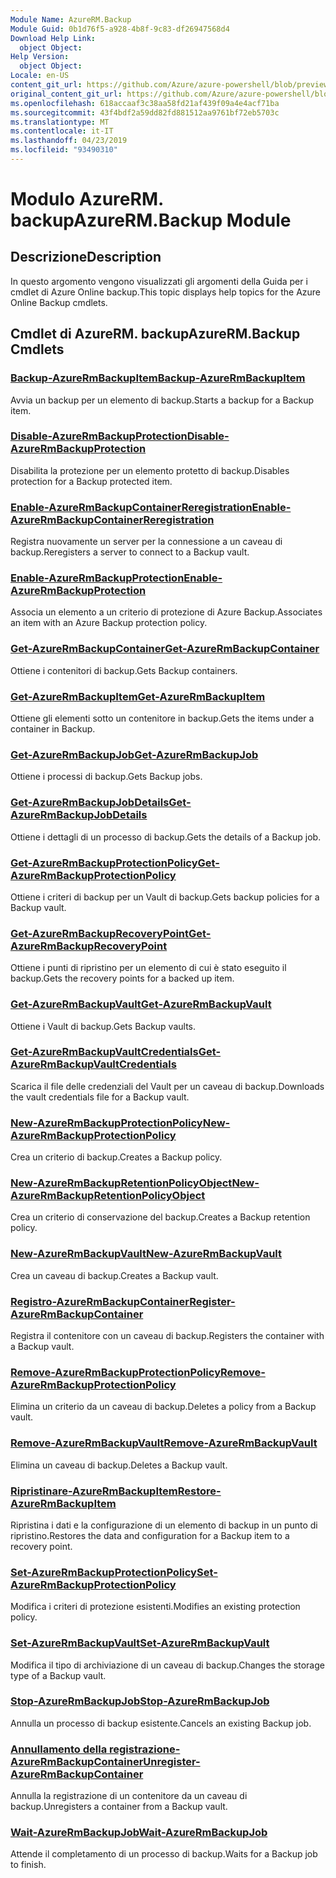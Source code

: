 ```yaml
---
Module Name: AzureRM.Backup
Module Guid: 0b1d76f5-a928-4b8f-9c83-df26947568d4
Download Help Link:
  object Object: 
Help Version:
  object Object: 
Locale: en-US
content_git_url: https://github.com/Azure/azure-powershell/blob/preview/src/ResourceManager/AzureBackup/Commands.AzureBackup/help/AzureRM.Backup.md
original_content_git_url: https://github.com/Azure/azure-powershell/blob/preview/src/ResourceManager/AzureBackup/Commands.AzureBackup/help/AzureRM.Backup.md
ms.openlocfilehash: 618accaaf3c38aa58fd21af439f09a4e4acf71ba
ms.sourcegitcommit: 43f4bdf2a59dd82fd881512aa9761bf72eb5703c
ms.translationtype: MT
ms.contentlocale: it-IT
ms.lasthandoff: 04/23/2019
ms.locfileid: "93490310"
---
```

# <span data-ttu-id="c1e5c-101">Modulo AzureRM. backup</span><span class="sxs-lookup"><span data-stu-id="c1e5c-101">AzureRM.Backup Module</span></span>
## <span data-ttu-id="c1e5c-102">Descrizione</span><span class="sxs-lookup"><span data-stu-id="c1e5c-102">Description</span></span>
<span data-ttu-id="c1e5c-103">In questo argomento vengono visualizzati gli argomenti della Guida per i cmdlet di Azure Online backup.</span><span class="sxs-lookup"><span data-stu-id="c1e5c-103">This topic displays help topics for the Azure Online Backup cmdlets.</span></span>

## <span data-ttu-id="c1e5c-104">Cmdlet di AzureRM. backup</span><span class="sxs-lookup"><span data-stu-id="c1e5c-104">AzureRM.Backup Cmdlets</span></span>
### [<span data-ttu-id="c1e5c-105">Backup-AzureRmBackupItem</span><span class="sxs-lookup"><span data-stu-id="c1e5c-105">Backup-AzureRmBackupItem</span></span>](Backup-AzureRmBackupItem.md)
<span data-ttu-id="c1e5c-106">Avvia un backup per un elemento di backup.</span><span class="sxs-lookup"><span data-stu-id="c1e5c-106">Starts a backup for a Backup item.</span></span>

### [<span data-ttu-id="c1e5c-107">Disable-AzureRmBackupProtection</span><span class="sxs-lookup"><span data-stu-id="c1e5c-107">Disable-AzureRmBackupProtection</span></span>](Disable-AzureRmBackupProtection.md)
<span data-ttu-id="c1e5c-108">Disabilita la protezione per un elemento protetto di backup.</span><span class="sxs-lookup"><span data-stu-id="c1e5c-108">Disables protection for a Backup protected item.</span></span>

### [<span data-ttu-id="c1e5c-109">Enable-AzureRmBackupContainerReregistration</span><span class="sxs-lookup"><span data-stu-id="c1e5c-109">Enable-AzureRmBackupContainerReregistration</span></span>](Enable-AzureRmBackupContainerReregistration.md)
<span data-ttu-id="c1e5c-110">Registra nuovamente un server per la connessione a un caveau di backup.</span><span class="sxs-lookup"><span data-stu-id="c1e5c-110">Reregisters a server to connect to a Backup vault.</span></span>

### [<span data-ttu-id="c1e5c-111">Enable-AzureRmBackupProtection</span><span class="sxs-lookup"><span data-stu-id="c1e5c-111">Enable-AzureRmBackupProtection</span></span>](Enable-AzureRmBackupProtection.md)
<span data-ttu-id="c1e5c-112">Associa un elemento a un criterio di protezione di Azure Backup.</span><span class="sxs-lookup"><span data-stu-id="c1e5c-112">Associates an item with an Azure Backup protection policy.</span></span>

### [<span data-ttu-id="c1e5c-113">Get-AzureRmBackupContainer</span><span class="sxs-lookup"><span data-stu-id="c1e5c-113">Get-AzureRmBackupContainer</span></span>](Get-AzureRmBackupContainer.md)
<span data-ttu-id="c1e5c-114">Ottiene i contenitori di backup.</span><span class="sxs-lookup"><span data-stu-id="c1e5c-114">Gets Backup containers.</span></span>

### [<span data-ttu-id="c1e5c-115">Get-AzureRmBackupItem</span><span class="sxs-lookup"><span data-stu-id="c1e5c-115">Get-AzureRmBackupItem</span></span>](Get-AzureRmBackupItem.md)
<span data-ttu-id="c1e5c-116">Ottiene gli elementi sotto un contenitore in backup.</span><span class="sxs-lookup"><span data-stu-id="c1e5c-116">Gets the items under a container in Backup.</span></span>

### [<span data-ttu-id="c1e5c-117">Get-AzureRmBackupJob</span><span class="sxs-lookup"><span data-stu-id="c1e5c-117">Get-AzureRmBackupJob</span></span>](Get-AzureRmBackupJob.md)
<span data-ttu-id="c1e5c-118">Ottiene i processi di backup.</span><span class="sxs-lookup"><span data-stu-id="c1e5c-118">Gets Backup jobs.</span></span>

### [<span data-ttu-id="c1e5c-119">Get-AzureRmBackupJobDetails</span><span class="sxs-lookup"><span data-stu-id="c1e5c-119">Get-AzureRmBackupJobDetails</span></span>](Get-AzureRmBackupJobDetails.md)
<span data-ttu-id="c1e5c-120">Ottiene i dettagli di un processo di backup.</span><span class="sxs-lookup"><span data-stu-id="c1e5c-120">Gets the details of a Backup job.</span></span>

### [<span data-ttu-id="c1e5c-121">Get-AzureRmBackupProtectionPolicy</span><span class="sxs-lookup"><span data-stu-id="c1e5c-121">Get-AzureRmBackupProtectionPolicy</span></span>](Get-AzureRmBackupProtectionPolicy.md)
<span data-ttu-id="c1e5c-122">Ottiene i criteri di backup per un Vault di backup.</span><span class="sxs-lookup"><span data-stu-id="c1e5c-122">Gets backup policies for a Backup vault.</span></span>

### [<span data-ttu-id="c1e5c-123">Get-AzureRmBackupRecoveryPoint</span><span class="sxs-lookup"><span data-stu-id="c1e5c-123">Get-AzureRmBackupRecoveryPoint</span></span>](Get-AzureRmBackupRecoveryPoint.md)
<span data-ttu-id="c1e5c-124">Ottiene i punti di ripristino per un elemento di cui è stato eseguito il backup.</span><span class="sxs-lookup"><span data-stu-id="c1e5c-124">Gets the recovery points for a backed up item.</span></span>

### [<span data-ttu-id="c1e5c-125">Get-AzureRmBackupVault</span><span class="sxs-lookup"><span data-stu-id="c1e5c-125">Get-AzureRmBackupVault</span></span>](Get-AzureRmBackupVault.md)
<span data-ttu-id="c1e5c-126">Ottiene i Vault di backup.</span><span class="sxs-lookup"><span data-stu-id="c1e5c-126">Gets Backup vaults.</span></span>

### [<span data-ttu-id="c1e5c-127">Get-AzureRmBackupVaultCredentials</span><span class="sxs-lookup"><span data-stu-id="c1e5c-127">Get-AzureRmBackupVaultCredentials</span></span>](Get-AzureRmBackupVaultCredentials.md)
<span data-ttu-id="c1e5c-128">Scarica il file delle credenziali del Vault per un caveau di backup.</span><span class="sxs-lookup"><span data-stu-id="c1e5c-128">Downloads the vault credentials file for a Backup vault.</span></span>

### [<span data-ttu-id="c1e5c-129">New-AzureRmBackupProtectionPolicy</span><span class="sxs-lookup"><span data-stu-id="c1e5c-129">New-AzureRmBackupProtectionPolicy</span></span>](New-AzureRmBackupProtectionPolicy.md)
<span data-ttu-id="c1e5c-130">Crea un criterio di backup.</span><span class="sxs-lookup"><span data-stu-id="c1e5c-130">Creates a Backup policy.</span></span>

### [<span data-ttu-id="c1e5c-131">New-AzureRmBackupRetentionPolicyObject</span><span class="sxs-lookup"><span data-stu-id="c1e5c-131">New-AzureRmBackupRetentionPolicyObject</span></span>](New-AzureRmBackupRetentionPolicyObject.md)
<span data-ttu-id="c1e5c-132">Crea un criterio di conservazione del backup.</span><span class="sxs-lookup"><span data-stu-id="c1e5c-132">Creates a Backup retention policy.</span></span>

### [<span data-ttu-id="c1e5c-133">New-AzureRmBackupVault</span><span class="sxs-lookup"><span data-stu-id="c1e5c-133">New-AzureRmBackupVault</span></span>](New-AzureRmBackupVault.md)
<span data-ttu-id="c1e5c-134">Crea un caveau di backup.</span><span class="sxs-lookup"><span data-stu-id="c1e5c-134">Creates a Backup vault.</span></span>

### [<span data-ttu-id="c1e5c-135">Registro-AzureRmBackupContainer</span><span class="sxs-lookup"><span data-stu-id="c1e5c-135">Register-AzureRmBackupContainer</span></span>](Register-AzureRmBackupContainer.md)
<span data-ttu-id="c1e5c-136">Registra il contenitore con un caveau di backup.</span><span class="sxs-lookup"><span data-stu-id="c1e5c-136">Registers the container with a Backup vault.</span></span>

### [<span data-ttu-id="c1e5c-137">Remove-AzureRmBackupProtectionPolicy</span><span class="sxs-lookup"><span data-stu-id="c1e5c-137">Remove-AzureRmBackupProtectionPolicy</span></span>](Remove-AzureRmBackupProtectionPolicy.md)
<span data-ttu-id="c1e5c-138">Elimina un criterio da un caveau di backup.</span><span class="sxs-lookup"><span data-stu-id="c1e5c-138">Deletes a policy from a Backup vault.</span></span>

### [<span data-ttu-id="c1e5c-139">Remove-AzureRmBackupVault</span><span class="sxs-lookup"><span data-stu-id="c1e5c-139">Remove-AzureRmBackupVault</span></span>](Remove-AzureRmBackupVault.md)
<span data-ttu-id="c1e5c-140">Elimina un caveau di backup.</span><span class="sxs-lookup"><span data-stu-id="c1e5c-140">Deletes a Backup vault.</span></span>

### [<span data-ttu-id="c1e5c-141">Ripristinare-AzureRmBackupItem</span><span class="sxs-lookup"><span data-stu-id="c1e5c-141">Restore-AzureRmBackupItem</span></span>](Restore-AzureRmBackupItem.md)
<span data-ttu-id="c1e5c-142">Ripristina i dati e la configurazione di un elemento di backup in un punto di ripristino.</span><span class="sxs-lookup"><span data-stu-id="c1e5c-142">Restores the data and configuration for a Backup item to a recovery point.</span></span>

### [<span data-ttu-id="c1e5c-143">Set-AzureRmBackupProtectionPolicy</span><span class="sxs-lookup"><span data-stu-id="c1e5c-143">Set-AzureRmBackupProtectionPolicy</span></span>](Set-AzureRmBackupProtectionPolicy.md)
<span data-ttu-id="c1e5c-144">Modifica i criteri di protezione esistenti.</span><span class="sxs-lookup"><span data-stu-id="c1e5c-144">Modifies an existing protection policy.</span></span>

### [<span data-ttu-id="c1e5c-145">Set-AzureRmBackupVault</span><span class="sxs-lookup"><span data-stu-id="c1e5c-145">Set-AzureRmBackupVault</span></span>](Set-AzureRmBackupVault.md)
<span data-ttu-id="c1e5c-146">Modifica il tipo di archiviazione di un caveau di backup.</span><span class="sxs-lookup"><span data-stu-id="c1e5c-146">Changes the storage type of a Backup vault.</span></span>

### [<span data-ttu-id="c1e5c-147">Stop-AzureRmBackupJob</span><span class="sxs-lookup"><span data-stu-id="c1e5c-147">Stop-AzureRmBackupJob</span></span>](Stop-AzureRmBackupJob.md)
<span data-ttu-id="c1e5c-148">Annulla un processo di backup esistente.</span><span class="sxs-lookup"><span data-stu-id="c1e5c-148">Cancels an existing Backup job.</span></span>

### [<span data-ttu-id="c1e5c-149">Annullamento della registrazione-AzureRmBackupContainer</span><span class="sxs-lookup"><span data-stu-id="c1e5c-149">Unregister-AzureRmBackupContainer</span></span>](Unregister-AzureRmBackupContainer.md)
<span data-ttu-id="c1e5c-150">Annulla la registrazione di un contenitore da un caveau di backup.</span><span class="sxs-lookup"><span data-stu-id="c1e5c-150">Unregisters a container from a Backup vault.</span></span>

### [<span data-ttu-id="c1e5c-151">Wait-AzureRmBackupJob</span><span class="sxs-lookup"><span data-stu-id="c1e5c-151">Wait-AzureRmBackupJob</span></span>](Wait-AzureRmBackupJob.md)
<span data-ttu-id="c1e5c-152">Attende il completamento di un processo di backup.</span><span class="sxs-lookup"><span data-stu-id="c1e5c-152">Waits for a Backup job to finish.</span></span>

